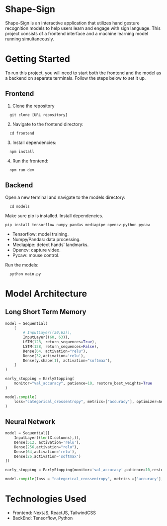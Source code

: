 # Shape-Sign
Shape-Sign is an interactive application that utilizes hand gesture recognition models to help users learn and engage with sign language. This project consists of a frontend interface and a machine learning model running simultaneously.


# Getting Started
To run this project, you will need to start both the frontend and the model as a backend on separate terminals. Follow the steps below to set it up.
## Frontend
1. Clone the repository
```
  git clone [URL repository]
```

2. Navigate to the frontend directory:
```
  cd frontend
```
3. Install dependencies:
```
  npm install
```
4. Run the frontend:
```
  npm run dev
```
## Backend
Open a new terminal and navigate to the models directory:
```
  cd models
```
Make sure pip is installed.
Install dependencies.
```
pip install tensorflow numpy pandas mediapipe opencv-python pycaw
```
- Tensorflow: model training.
- Numpy/Pandas: data processing.
- Mediapipe: detect hands' landmarks.
- Opencv: capture video.
- Pycaw: mouse control.
  
Run the models:
```
  python main.py
```

# Model Architecture

## Long Short Term Memory
```python
model = Sequential(
    [
        # InputLayer((30,63)),
        InputLayer((60, 63)),
        LSTM(128, return_sequences=True),
        LSTM(128, return_sequences=False),
        Dense(64, activation="relu"),
        Dense(32,activation='relu'),
        Dense(y.shape[1], activation="softmax"),
    ]
)

early_stopping = EarlyStopping(
    monitor="val_accuracy", patience=10, restore_best_weights=True
)

model.compile(
    loss="categorical_crossentropy", metrics=["accuracy"], optimizer=Adam(0.001)
)
```

## Neural Network
```python
model = Sequential([
    InputLayer((len(X.columns),)),
    Dense(512, activation='relu'),
    Dense(256,activation="relu"),
    Dense(64,activation='relu'),
    Dense(26,activation='softmax')
])

early_stopping = EarlyStopping(monitor='val_accuracy',patience=10,restore_best_weights=True)

model.compile(loss = "categorical_crossentropy", metrics =['accuracy'],optimizer = Adam(0.001))
```

# Technologies Used
- Frontend: NextJS, ReactJS, TailwindCSS
- BackEnd: Tensorflow, Python
